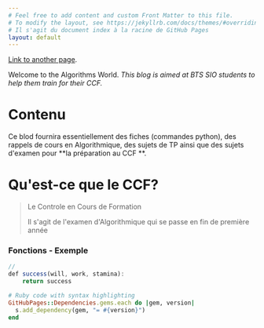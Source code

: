 ```yaml
---
# Feel free to add content and custom Front Matter to this file.
# To modify the layout, see https://jekyllrb.com/docs/themes/#overriding-theme-defaults
# Il s'agit du document index à la racine de GitHub Pages
layout: default 
---
```




[Link to another page](./another-page.html).


Welcome to the Algorithms World. _This blog is aimed at BTS SIO students to help them train for their CCF._
# Contenu

Ce blod fournira essentiellement des fiches (commandes python), des rappels de cours en Algorithmique, des sujets de TP ainsi que des sujets d'examen pour **la préparation au CCF **.

# Qu'est-ce que le CCF?
> Le Controle en Cours de Formation 
>
> Il s'agit de l'examen d'Algorithmique qui se passe en fin de première année 

### Fonctions - Exemple

```js
// 
def success(will, work, stamina):
    return success
```

```ruby
# Ruby code with syntax highlighting
GitHubPages::Dependencies.gems.each do |gem, version|
  s.add_dependency(gem, "= #{version}")
end
```

